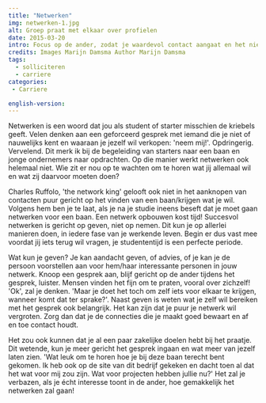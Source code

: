 ```yaml
---
title: "Netwerken"
img: netwerken-1.jpg
alt: Groep praat met elkaar over profielen
date: 2015-03-20
intro: Focus op de ander, zodat je waardevol contact aangaat en het niet geforceerd aanvoelt.
credits: Images Marijn Damsma Author Marijn Damsma
tags:
  - solliciteren
  - carriere
categories:
 - Carriere

english-version:
---
```


Netwerken is een woord dat jou als student of starter misschien de kriebels geeft. Velen denken aan een geforceerd gesprek met iemand die je niet of nauwelijks kent en waaraan je jezelf wil verkopen: 'neem mij!'. Opdringerig. Vervelend. Dit merk ik bij de begeleiding van starters naar een baan en jonge ondernemers naar opdrachten. Op die manier werkt netwerken ook helemaal niet. Wie zit er nou op te wachten om te horen wat jij allemaal wil en wat zij daarvoor moeten doen?



Charles Ruffolo, 'the network king' gelooft ook niet in het aanknopen van contacten puur gericht op het vinden van een baan/krijgen wat je wil. Volgens hem ben je te laat, als je na je studie ineens beseft dat je moet gaan netwerken voor een baan. Een netwerk opbouwen kost tijd! Succesvol netwerken is gericht op geven, niet op nemen. Dit kun je op allerlei manieren doen, in iedere fase van je werkende leven. Begin er dus vast mee voordat jij iets terug wil vragen, je studententijd is een perfecte periode.



Wat kun je geven? Je kan aandacht geven, of advies, of je kan je de persoon voorstellen aan voor hem/haar interessante personen in jouw netwerk. Knoop een gesprek aan, blijf gericht op de ander tijdens het gesprek, luister. Mensen vinden het fijn om te praten, vooral over zichzelf! 'Ok', zal je denken. 'Maar je doet het toch om zelf iets voor elkaar te krijgen, wanneer komt dat ter sprake?'. Naast geven is weten wat je zelf wil bereiken met het gesprek ook belangrijk. Het kan zijn dat je puur je netwerk wil vergroten. Zorg dan dat je de connecties die je maakt goed bewaart en af en toe contact houdt.



Het zou ook kunnen dat je al een paar zakelijke doelen hebt bij het praatje. Dit wetende, kun je meer gericht het gesprek ingaan en wat meer van jezelf laten zien. 'Wat leuk om te horen hoe je bij deze baan terecht bent gekomen. Ik heb ook op de site van dit bedrijf gekeken en dacht toen al dat het wat voor mij zou zijn. Wat voor projecten hebben jullie nu?' Het zal je verbazen, als je écht interesse toont in de ander, hoe gemakkelijk het netwerken zal gaan!